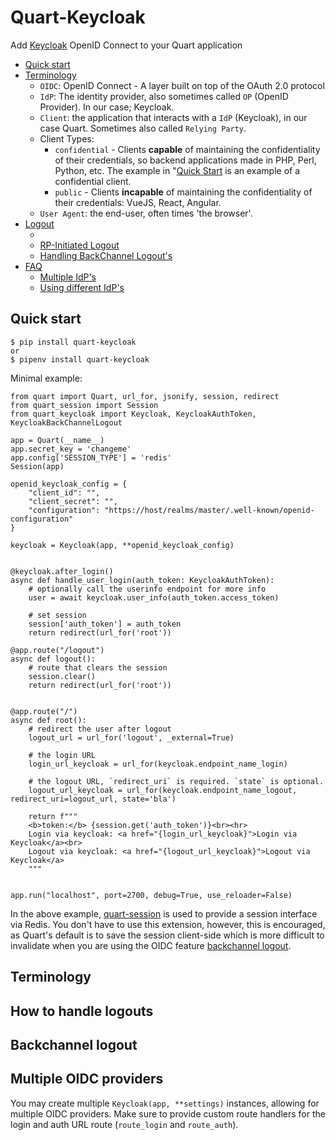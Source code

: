 # Quart-Keycloak

Add [Keycloak](https://www.keycloak.org/) OpenID Connect to your Quart application

- [Quick start](#)
- [Terminology](#)
  - `OIDC`: OpenID Connect - A layer built on top of the OAuth 2.0 protocol
  - `IdP`: The identity provider, also sometimes called `OP` (OpenID Provider). In our case; Keycloak.
  - `Client`: the application that interacts with a `IdP` (Keycloak), in our case Quart. Sometimes also called `Relying Party`.
  - Client Types: 
    - `confidential` - Clients **capable** of maintaining the confidentiality of their credentials, so backend applications made in PHP, Perl, Python, etc. The example in "[Quick Start](#QuickStart) is an example of a confidential client.
    - `public` - Clients **incapable** of maintaining the confidentiality of their credentials: VueJS, React, Angular. 
  - `User Agent`: the end-user, often times 'the browser'.
- [Logout](#)
  - [](#)
  - [RP-Initiated Logout](#)
  - [Handling BackChannel Logout's](#)
- [FAQ](#)
  - [Multiple IdP's](#)
  - [Using different IdP's](#)

## Quick start

```text
$ pip install quart-keycloak
or
$ pipenv install quart-keycloak
```

Minimal example:

```python3
from quart import Quart, url_for, jsonify, session, redirect
from quart_session import Session
from quart_keycloak import Keycloak, KeycloakAuthToken, KeycloakBackChannelLogout

app = Quart(__name__)
app.secret_key = 'changeme'
app.config['SESSION_TYPE'] = 'redis'
Session(app)

openid_keycloak_config = {
    "client_id": "",
    "client_secret": "",
    "configuration": "https://host/realms/master/.well-known/openid-configuration"
}

keycloak = Keycloak(app, **openid_keycloak_config)


@keycloak.after_login()
async def handle_user_login(auth_token: KeycloakAuthToken):
    # optionally call the userinfo endpoint for more info
    user = await keycloak.user_info(auth_token.access_token)

    # set session
    session['auth_token'] = auth_token
    return redirect(url_for('root'))

@app.route("/logout")
async def logout():
    # route that clears the session
    session.clear()
    return redirect(url_for('root'))


@app.route("/")
async def root():
    # redirect the user after logout
    logout_url = url_for('logout', _external=True)

    # the login URL
    login_url_keycloak = url_for(keycloak.endpoint_name_login)

    # the logout URL, `redirect_uri` is required. `state` is optional.
    logout_url_keycloak = url_for(keycloak.endpoint_name_logout, redirect_uri=logout_url, state='bla')

    return f"""
    <b>token:</b> {session.get('auth_token')}<br><hr>
    Login via keycloak: <a href="{login_url_keycloak}">Login via Keycloak</a><br>
    Logout via keycloak: <a href="{logout_url_keycloak}">Logout via Keycloak</a>
    """


app.run("localhost", port=2700, debug=True, use_reloader=False)
```

In the above example, [quart-session](https://github.com/kroketio/quart-session/) is 
used to provide a session interface via Redis. You don't have to use this extension, however, 
this is encouraged, as Quart's default is to save the session client-side which is more difficult to invalidate when you are using the OIDC feature [backchannel logout]().

## Terminology


## How to handle logouts

## Backchannel logout


## Multiple OIDC providers

You may create multiple `Keycloak(app, **settings)` instances, allowing for
multiple OIDC providers. Make sure to provide custom route handlers
for the login and auth URL route (`route_login` and `route_auth`).
